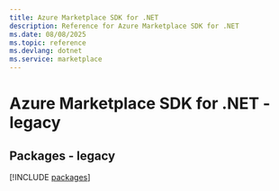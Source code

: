 ```yaml
---
title: Azure Marketplace SDK for .NET
description: Reference for Azure Marketplace SDK for .NET
ms.date: 08/08/2025
ms.topic: reference
ms.devlang: dotnet
ms.service: marketplace
---
```

# Azure Marketplace SDK for .NET - legacy
## Packages - legacy
[!INCLUDE [packages](marketplace-index.md)]